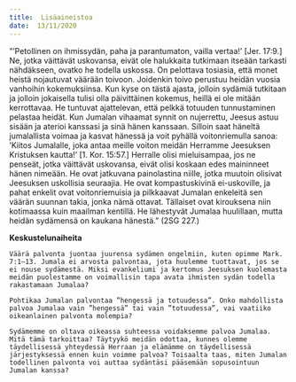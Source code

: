 ```yaml
---
title:  Lisäaineistoa
date:  13/11/2020
---
```


”’Petollinen on ihmissydän, paha ja parantumaton, vailla vertaa!’ [Jer. 17:9.] Ne, jotka väittävät uskovansa, eivät ole halukkaita tutkimaan itseään tarkasti nähdäkseen, ovatko he todella uskossa. On pelottava tosiasia, että monet heistä nojautuvat väärään toivoon. Joidenkin toivo perustuu heidän vuosia vanhoihin kokemuksiinsa. Kun kyse on tästä ajasta, jolloin sydämiä tutkitaan ja jolloin jokaisella tulisi olla päivittäinen kokemus, heillä ei ole mitään kerrottavaa. He tuntuvat ajattelevan, että pelkkä totuuden tunnustaminen pelastaa heidät. Kun Jumalan vihaamat synnit on nujerrettu, Jeesus astuu sisään ja aterioi kanssasi ja sinä hänen kanssaan. Silloin saat häneltä jumalallista voimaa ja kasvat hänessä ja voit pyhällä voitonriemulla sanoa: ’Kiitos Jumalalle, joka antaa meille voiton meidän Herramme Jeesuksen Kristuksen kautta!’ [1. Kor. 15:57.] Herralle olisi mieluisampaa, jos ne penseät, jotka väittävät uskovansa, eivät olisi koskaan edes maininneet hänen nimeään. He ovat jatkuvana painolastina niille, jotka muutoin olisivat Jeesuksen uskollisia seuraajia. He ovat kompastuskivinä ei-uskoville, ja pahat enkelit ovat voitonriemuisia ja pilkkaavat Jumalan enkeleitä sen väärän suunnan takia, jonka nämä ottavat. Tällaiset ovat kirouksena niin kotimaassa kuin maailman kentillä. He lähestyvät Jumalaa huulillaan, mutta heidän sydämensä on kaukana hänestä.” (2SG 227.)

**Keskustelunaiheita**

`Väärä palvonta juontaa juurensa sydämen ongelmiin, kuten opimme Mark. 7:1–13. Jumala ei arvosta palvontaa, jota huulemme tuottavat, jos se ei nouse sydämestä. Miksi evankeliumi ja kertomus Jeesuksen kuolemasta meidän puolestamme on voimallisin tapa avata ihmisten sydän todella rakastamaan Jumalaa?`

`Pohtikaa Jumalan palvontaa ”hengessä ja totuudessa”. Onko mahdollista palvoa Jumalaa vain ”hengessä” tai vain ”totuudessa”, vai vaatiiko oikeanlainen palvonta molempia?`

`Sydämemme on oltava oikeassa suhteessa voidaksemme palvoa Jumalaa. Mitä tämä tarkoittaa? Täytyykö meidän odottaa, kunnes olemme täydellisessä yhteydessä Herraan ja elämämme on täydellisessä järjestyksessä ennen kuin voimme palvoa? Toisaalta taas, miten Jumalan todellinen palvonta voi auttaa sydäntäsi pääsemään sopusointuun Jumalan kanssa?`